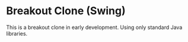 # Breakout Clone (Swing) #

This is a breakout clone in early development. Using only standard Java libraries.